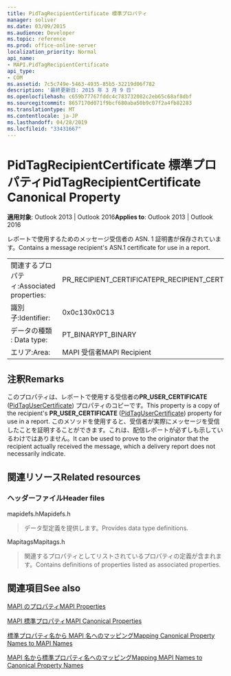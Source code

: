 ```yaml
---
title: PidTagRecipientCertificate 標準プロパティ
manager: soliver
ms.date: 03/09/2015
ms.audience: Developer
ms.topic: reference
ms.prod: office-online-server
localization_priority: Normal
api_name:
- MAPI.PidTagRecipientCertificate
api_type:
- COM
ms.assetid: 7c5c749e-5463-4935-85b5-32219d06f782
description: '最終更新日: 2015 年 3 月 9 日'
ms.openlocfilehash: c659b77767fddc4c783732082c2eb65c68af8dbf
ms.sourcegitcommit: 8657170d071f9bcf680aba50b9c07f2a4fb82283
ms.translationtype: MT
ms.contentlocale: ja-JP
ms.lasthandoff: 04/28/2019
ms.locfileid: "33431667"
---
```

# <a name="pidtagrecipientcertificate-canonical-property"></a><span data-ttu-id="ba43d-103">PidTagRecipientCertificate 標準プロパティ</span><span class="sxs-lookup"><span data-stu-id="ba43d-103">PidTagRecipientCertificate Canonical Property</span></span>

  
  
<span data-ttu-id="ba43d-104">**適用対象**: Outlook 2013 | Outlook 2016</span><span class="sxs-lookup"><span data-stu-id="ba43d-104">**Applies to**: Outlook 2013 | Outlook 2016</span></span> 
  
<span data-ttu-id="ba43d-105">レポートで使用するためのメッセージ受信者の ASN. 1 証明書が保存されています。</span><span class="sxs-lookup"><span data-stu-id="ba43d-105">Contains a message recipient's ASN.1 certificate for use in a report.</span></span>
  
|||
|:-----|:-----|
|<span data-ttu-id="ba43d-106">関連するプロパティ:</span><span class="sxs-lookup"><span data-stu-id="ba43d-106">Associated properties:</span></span>  <br/> |<span data-ttu-id="ba43d-107">PR_RECIPIENT_CERTIFICATE</span><span class="sxs-lookup"><span data-stu-id="ba43d-107">PR_RECIPIENT_CERTIFICATE</span></span>  <br/> |
|<span data-ttu-id="ba43d-108">識別子:</span><span class="sxs-lookup"><span data-stu-id="ba43d-108">Identifier:</span></span>  <br/> |<span data-ttu-id="ba43d-109">0x0c13</span><span class="sxs-lookup"><span data-stu-id="ba43d-109">0x0C13</span></span>  <br/> |
|<span data-ttu-id="ba43d-110">データの種類 : </span><span class="sxs-lookup"><span data-stu-id="ba43d-110">Data type:</span></span>  <br/> |<span data-ttu-id="ba43d-111">PT_BINARY</span><span class="sxs-lookup"><span data-stu-id="ba43d-111">PT_BINARY</span></span>  <br/> |
|<span data-ttu-id="ba43d-112">エリア:</span><span class="sxs-lookup"><span data-stu-id="ba43d-112">Area:</span></span>  <br/> |<span data-ttu-id="ba43d-113">MAPI 受信者</span><span class="sxs-lookup"><span data-stu-id="ba43d-113">MAPI Recipient</span></span>  <br/> |
   
## <a name="remarks"></a><span data-ttu-id="ba43d-114">注釈</span><span class="sxs-lookup"><span data-stu-id="ba43d-114">Remarks</span></span>

<span data-ttu-id="ba43d-115">このプロパティは、レポートで使用する受信者の**PR_USER_CERTIFICATE** ([PidTagUserCertificate](pidtagusercertificate-canonical-property.md)) プロパティのコピーです。</span><span class="sxs-lookup"><span data-stu-id="ba43d-115">This property is a copy of the recipient's **PR_USER_CERTIFICATE** ([PidTagUserCertificate](pidtagusercertificate-canonical-property.md)) property for use in a report.</span></span> <span data-ttu-id="ba43d-116">このメソッドを使用すると、受信者が実際にメッセージを受信したことを証明することができます。これは、配信レポートが必ずしも示しているわけではありません。</span><span class="sxs-lookup"><span data-stu-id="ba43d-116">It can be used to prove to the originator that the recipient actually received the message, which a delivery report does not necessarily indicate.</span></span>
  
## <a name="related-resources"></a><span data-ttu-id="ba43d-117">関連リソース</span><span class="sxs-lookup"><span data-stu-id="ba43d-117">Related resources</span></span>

### <a name="header-files"></a><span data-ttu-id="ba43d-118">ヘッダーファイル</span><span class="sxs-lookup"><span data-stu-id="ba43d-118">Header files</span></span>

<span data-ttu-id="ba43d-119">mapidefs.h</span><span class="sxs-lookup"><span data-stu-id="ba43d-119">Mapidefs.h</span></span>
  
> <span data-ttu-id="ba43d-120">データ型定義を提供します。</span><span class="sxs-lookup"><span data-stu-id="ba43d-120">Provides data type definitions.</span></span>
    
<span data-ttu-id="ba43d-121">Mapitags</span><span class="sxs-lookup"><span data-stu-id="ba43d-121">Mapitags.h</span></span>
  
> <span data-ttu-id="ba43d-122">関連するプロパティとしてリストされているプロパティの定義が含まれます。</span><span class="sxs-lookup"><span data-stu-id="ba43d-122">Contains definitions of properties listed as associated properties.</span></span>
    
## <a name="see-also"></a><span data-ttu-id="ba43d-123">関連項目</span><span class="sxs-lookup"><span data-stu-id="ba43d-123">See also</span></span>



[<span data-ttu-id="ba43d-124">MAPI のプロパティ</span><span class="sxs-lookup"><span data-stu-id="ba43d-124">MAPI Properties</span></span>](mapi-properties.md)
  
[<span data-ttu-id="ba43d-125">MAPI 標準プロパティ</span><span class="sxs-lookup"><span data-stu-id="ba43d-125">MAPI Canonical Properties</span></span>](mapi-canonical-properties.md)
  
[<span data-ttu-id="ba43d-126">標準プロパティ名から MAPI 名へのマッピング</span><span class="sxs-lookup"><span data-stu-id="ba43d-126">Mapping Canonical Property Names to MAPI Names</span></span>](mapping-canonical-property-names-to-mapi-names.md)
  
[<span data-ttu-id="ba43d-127">MAPI 名から標準プロパティ名へのマッピング</span><span class="sxs-lookup"><span data-stu-id="ba43d-127">Mapping MAPI Names to Canonical Property Names</span></span>](mapping-mapi-names-to-canonical-property-names.md)

